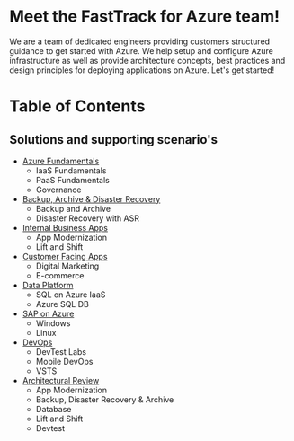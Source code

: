 # Meet the FastTrack for Azure team!
We are a team of dedicated engineers providing customers structured guidance to get started with Azure. We help setup and configure Azure infrastructure as well as provide architecture concepts, best practices and design principles for deploying applications on Azure.  Let's get started!

# Table of Contents

## Solutions and supporting scenario's

* [Azure Fundamentals](https://github.com/Azure/fta-azurefundamentals)
	- IaaS Fundamentals
	- PaaS Fundamentals
	- Governance
* [Backup, Archive & Disaster Recovery](https://github.com/Azure/fta-backuparchivedr)
    - Backup and Archive
    - Disaster Recovery with ASR
* [Internal Business Apps](https://github.com/Azure/fta-internalbusinessapps)
    - App Modernization
    - Lift and Shift    
* [Customer Facing Apps](https://github.com/Azure/fta-customerfacingapps)
	- Digital Marketing
	- E-commerce
* [Data Platform](https://github.com/Azure/fta-dataplatform)
	- SQL on Azure IaaS
	- Azure SQL DB
* [SAP on Azure](https://github.com/Azure/fta-saponazure)
	- Windows
	- Linux
* [DevOps](https://github.com/Azure/fta-devops)
	- DevTest Labs
	- Mobile DevOps
	- VSTS
* [Architectural Review](https://github.com/Azure/fta-architecturalreview)
	- App Modernization
	- Backup, Disaster Recovery & Archive
	- Database
	- Lift and Shift
	- Devtest
